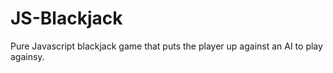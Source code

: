 # JS-Blackjack
Pure Javascript blackjack game that puts the player up against an AI to play againsy.
